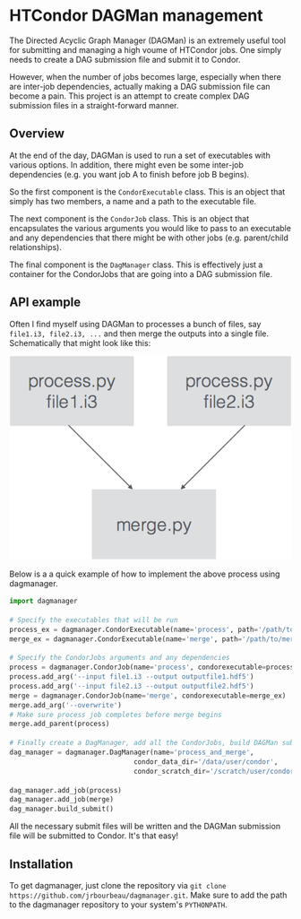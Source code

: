 # HTCondor DAGMan management

The Directed Acyclic Graph Manager (DAGMan) is an extremely useful tool for submitting and managing a high voume of HTCondor jobs. One simply needs to create a DAG submission file and submit it to Condor.

However, when the number of jobs becomes large, especially when there are inter-job dependencies, actually making a DAG submission file can become a pain. This project is an attempt to create complex DAG submission files in a straight-forward manner.

## Overview

At the end of the day, DAGMan is used to run a set of executables with various options. In addition, there might even be some inter-job dependencies (e.g. you want job A to finish before job B begins).

So the first component is the `CondorExecutable` class. This is an object that simply has two members, a name and a path to the executable file.

The next component is the `CondorJob` class. This is an object that encapsulates the various arguments you would like to pass to an executable and any dependencies that there might be with other jobs (e.g. parent/child relationships).

The final component is the `DagManager` class. This is effectively just a container for the CondorJobs that are going into a DAG submission file.


## API example

Often I find myself using DAGMan to processes a bunch of files, say `file1.i3, file2.i3, ...` and then merge the outputs into a single file. Schematically that might look like this:

![DAGMan diagram](images/dagdiagram.png "DAGMan diagram")

Below is a a quick example of how to implement the above process using dagmanager.

```python
import dagmanager

# Specify the executables that will be run
process_ex = dagmanager.CondorExecutable(name='process', path='/path/to/process.py')
merge_ex = dagmanager.CondorExecutable(name='merge', path='/path/to/merge.py')

# Specify the CondorJobs arguments and any dependencies
process = dagmanager.CondorJob(name='process', condorexecutable=process_ex)
process.add_arg('--input file1.i3 --output outputfile1.hdf5')
process.add_arg('--input file2.i3 --output outputfile2.hdf5')
merge = dagmanager.CondorJob(name='merge', condorexecutable=merge_ex)
merge.add_arg('--overwrite')
# Make sure process job completes before merge begins
merge.add_parent(process)

# Finally create a DagManager, add all the CondorJobs, build DAGMan submission file and submit!
dag_manager = dagmanager.DagManager(name='process_and_merge',
                               condor_data_dir='/data/user/condor',
                               condor_scratch_dir='/scratch/user/condor')

dag_manager.add_job(process)
dag_manager.add_job(merge)
dag_manager.build_submit()

```

All the necessary submit files will be written and the DAGMan submission file will be submitted to Condor. It's that easy!


## Installation

To get dagmanager, just clone the repository via `git clone https://github.com/jrbourbeau/dagmanager.git`. Make sure to add the path to the dagmanager repository to your system's `PYTHONPATH`.
